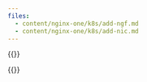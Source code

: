 ```yaml
---
files:
  - content/nginx-one/k8s/add-ngf.md
  - content/nginx-one/k8s/add-nic.md
---
```

{{<note>}}

{{</note>}}
